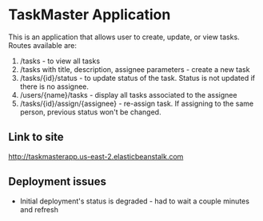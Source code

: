 # TaskMaster Application
This is an application that allows user to create, update, or view tasks. Routes available are:
1. /tasks - to view all tasks
2. /tasks with title, description, assignee parameters - create a new task
3. /tasks/{id}/status - to update status of the task. Status is not updated if there is no assignee.
4. /users/{name}/tasks - display all tasks associated to the assignee
5. /tasks/{id}/assign/{assignee} - re-assign task. If assigning to the same person, previous status won't be changed.

## Link to site
http://taskmasterapp.us-east-2.elasticbeanstalk.com

## Deployment issues
* Initial deployment's status is degraded - had to wait a couple minutes and refresh
